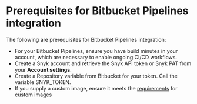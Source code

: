 # Prerequisites for Bitbucket Pipelines integration

The following are prerequisites for Bitbucket Pipelines integration:

* For your Bitbucket Pipelines, ensure you have build minutes in your account, which are necessary to enable ongoing CI/CD workflows.
* Create a Snyk account and retrieve the Snyk API token or Snyk PAT from your **Account settings**.
* Create a Repository variable from Bitbucket for your token. Call the variable SNYK\_TOKEN.
* If you supply a custom image, ensure it meets the [requirements](../user-defined-custom-images-for-cli.md#requirements-for-user-defined-custom-images-for-cli) for custom images
